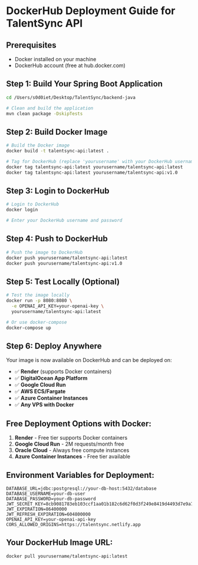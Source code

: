 # DockerHub Deployment Guide for TalentSync API

## Prerequisites
- Docker installed on your machine
- DockerHub account (free at hub.docker.com)

## Step 1: Build Your Spring Boot Application
```bash
cd /Users/s0d0iet/Desktop/TalentSync/backend-java

# Clean and build the application
mvn clean package -DskipTests
```

## Step 2: Build Docker Image
```bash
# Build the Docker image
docker build -t talentsync-api:latest .

# Tag for DockerHub (replace 'yourusername' with your DockerHub username)
docker tag talentsync-api:latest yourusername/talentsync-api:latest
docker tag talentsync-api:latest yourusername/talentsync-api:v1.0
```

## Step 3: Login to DockerHub
```bash
# Login to DockerHub
docker login

# Enter your DockerHub username and password
```

## Step 4: Push to DockerHub
```bash
# Push the image to DockerHub
docker push yourusername/talentsync-api:latest
docker push yourusername/talentsync-api:v1.0
```

## Step 5: Test Locally (Optional)
```bash
# Test the image locally
docker run -p 8080:8080 \
  -e OPENAI_API_KEY=your-openai-key \
  yourusername/talentsync-api:latest

# Or use docker-compose
docker-compose up
```

## Step 6: Deploy Anywhere
Your image is now available on DockerHub and can be deployed on:
- ✅ **Render** (supports Docker containers)
- ✅ **DigitalOcean App Platform** 
- ✅ **Google Cloud Run**
- ✅ **AWS ECS/Fargate**
- ✅ **Azure Container Instances**
- ✅ **Any VPS with Docker**

## Free Deployment Options with Docker:
1. **Render** - Free tier supports Docker containers
2. **Google Cloud Run** - 2M requests/month free
3. **Oracle Cloud** - Always free compute instances
4. **Azure Container Instances** - Free tier available

## Environment Variables for Deployment:
```
DATABASE_URL=jdbc:postgresql://your-db-host:5432/database
DATABASE_USERNAME=your-db-user
DATABASE_PASSWORD=your-db-password
JWT_SECRET_KEY=8cb9081783eb103ccf1aa01b182c6d62f0d3f249e8419d4493d7e9a74f2ddac6
JWT_EXPIRATION=86400000
JWT_REFRESH_EXPIRATION=604800000
OPENAI_API_KEY=your-openai-api-key
CORS_ALLOWED_ORIGINS=https://talentsync.netlify.app
```

## Your DockerHub Image URL:
`docker pull yourusername/talentsync-api:latest`
